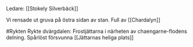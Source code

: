 Ledare: [[Stokely Silverbäck]]

Vi rensade ut gruva på östra sidan av stan. Full av [[Chardalyn]]


#Rykten 
Rykte dvärgdalen: Frostjättarna i närheten av chaengarne-flodens delning. Spårlöst försvunna [[Jättarnas heliga plats]]